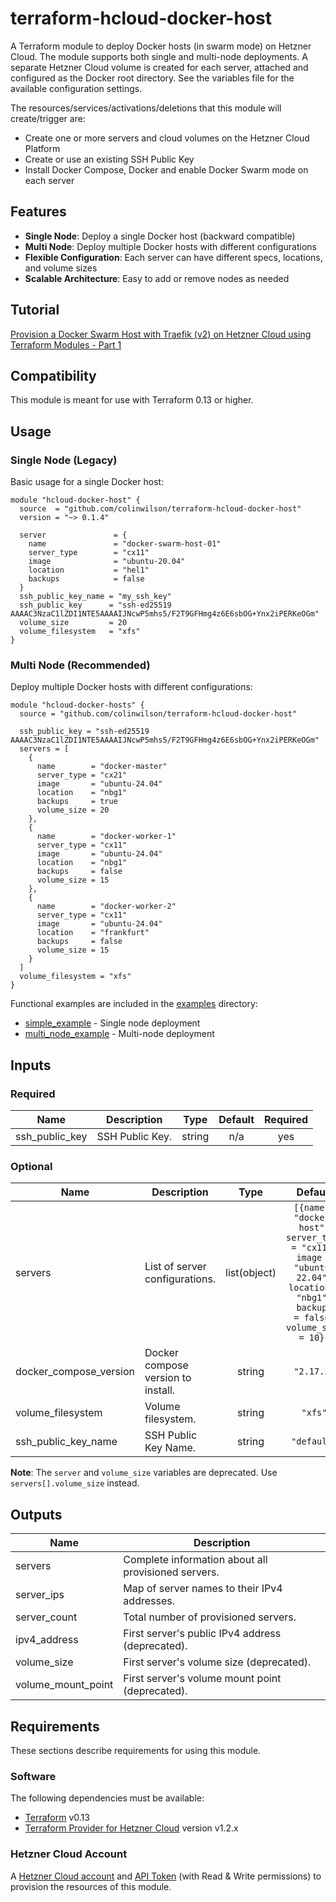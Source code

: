 # terraform-hcloud-docker-host

A Terraform module to deploy Docker hosts (in swarm mode) on Hetzner Cloud. The module supports both single and multi-node deployments. A separate Hetzner Cloud volume is created for each server, attached and configured as the Docker root directory. See the variables file for the available configuration settings.

The resources/services/activations/deletions that this module will create/trigger are:

- Create one or more servers and cloud volumes on the Hetzner Cloud Platform
- Create or use an existing SSH Public Key
- Install Docker Compose, Docker and enable Docker Swarm mode on each server

## Features

- **Single Node**: Deploy a single Docker host (backward compatible)
- **Multi Node**: Deploy multiple Docker hosts with different configurations
- **Flexible Configuration**: Each server can have different specs, locations, and volume sizes
- **Scalable Architecture**: Easy to add or remove nodes as needed

## Tutorial

[Provision a Docker Swarm Host with Traefik (v2) on Hetzner Cloud using Terraform Modules - Part 1](https://colinwilson.uk/2020/10/31/provision-a-docker-swarm-host-with-traefik-v2-on-hetzner-cloud-using-terraform-modules-part-1)

## Compatibility

This module is meant for use with Terraform 0.13 or higher.

## Usage

### Single Node (Legacy)

Basic usage for a single Docker host:

```hcl
module "hcloud-docker-host" {
  source  = "github.com/colinwilson/terraform-hcloud-docker-host"
  version = "~> 0.1.4"

  server               = {
    name               = "docker-swarm-host-01"
    server_type        = "cx11"
    image              = "ubuntu-20.04"
    location           = "hel1"
    backups            = false
  }
  ssh_public_key_name = "my_ssh_key"
  ssh_public_key      = "ssh-ed25519 AAAAC3NzaC1lZDI1NTE5AAAAIJNcwP5mhs5/F2T9GFHmg4z6E6sbOG+Ynx2iPERKeOGm"
  volume_size         = 20
  volume_filesystem   = "xfs"
}
```

### Multi Node (Recommended)

Deploy multiple Docker hosts with different configurations:

```hcl
module "hcloud-docker-hosts" {
  source = "github.com/colinwilson/terraform-hcloud-docker-host"

  ssh_public_key = "ssh-ed25519 AAAAC3NzaC1lZDI1NTE5AAAAIJNcwP5mhs5/F2T9GFHmg4z6E6sbOG+Ynx2iPERKeOGm"
  servers = [
    {
      name        = "docker-master"
      server_type = "cx21"
      image       = "ubuntu-24.04"
      location    = "nbg1"
      backups     = true
      volume_size = 20
    },
    {
      name        = "docker-worker-1"
      server_type = "cx11"
      image       = "ubuntu-24.04"
      location    = "nbg1"
      backups     = false
      volume_size = 15
    },
    {
      name        = "docker-worker-2"
      server_type = "cx11"
      image       = "ubuntu-24.04"
      location    = "frankfurt"
      backups     = false
      volume_size = 15
    }
  ]
  volume_filesystem = "xfs"
}
```

Functional examples are included in the [examples](./examples/) directory:

- [simple_example](./examples/simple_example/) - Single node deployment
- [multi_node_example](./examples/multi_node_example/) - Multi-node deployment

<!-- BEGINNING OF PRE-COMMIT-TERRAFORM DOCS HOOK -->

## Inputs

### Required

| Name           | Description     |  Type  | Default | Required |
| -------------- | --------------- | :----: | :-----: | :------: |
| ssh_public_key | SSH Public Key. | string |   n/a   |   yes    |

### Optional

| Name                   | Description                        |     Type     |                                                                       Default                                                                        | Required |
| ---------------------- | ---------------------------------- | :----------: | :--------------------------------------------------------------------------------------------------------------------------------------------------: | :------: |
| servers                | List of server configurations.     | list(object) | <code lang="hcl">[{name = "docker-host", server_type = "cx11", image = "ubuntu-22.04", location = "nbg1", backups = false, volume_size = 10}]</code> |    no    |
| docker_compose_version | Docker compose version to install. |    string    |                                                                      `"2.17.3"`                                                                      |    no    |
| volume_filesystem      | Volume filesystem.                 |    string    |                                                                       `"xfs"`                                                                        |    no    |
| ssh_public_key_name    | SSH Public Key Name.               |    string    |                                                                     `"default"`                                                                      |    no    |

**Note**: The `server` and `volume_size` variables are deprecated. Use `servers[].volume_size` instead.

## Outputs

| Name               | Description                                         |
| ------------------ | --------------------------------------------------- |
| servers            | Complete information about all provisioned servers. |
| server_ips         | Map of server names to their IPv4 addresses.        |
| server_count       | Total number of provisioned servers.                |
| ipv4_address       | First server's public IPv4 address (deprecated).    |
| volume_size        | First server's volume size (deprecated).            |
| volume_mount_point | First server's volume mount point (deprecated).     |

<!-- END OF PRE-COMMIT-TERRAFORM DOCS HOOK -->

## Requirements

These sections describe requirements for using this module.

### Software

The following dependencies must be available:

- [Terraform](https://www.terraform.io/downloads.html) v0.13
- [Terraform Provider for Hetzner Cloud](https://registry.terraform.io/providers/hetznercloud/hcloud/latest) version v1.2.x

### Hetzner Cloud Account

A [Hetzner Cloud account](https://accounts.hetzner.com/signUp) and [API Token](https://colinwilson.uk/2020/10/31/generate-an-api-token-in-hetzner-cloud/) (with Read & Write permissions) to provision
the resources of this module.
